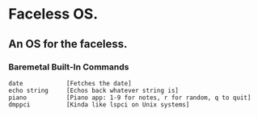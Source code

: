 # Faceless OS.

## An OS for the faceless.

### Baremetal Built-In Commands

```
date            [Fetches the date]
echo string     [Echos back whatever string is]
piano           [Piano app: 1-9 for notes, r for random, q to quit]
dmppci          [Kinda like lspci on Unix systems]
```
